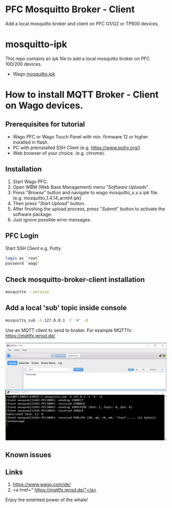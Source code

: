 # PFC Mosquitto Broker - Client
Add a local mosquitto broker and client on PFC G1/G2 or TP600 devices.

# mosquitto-ipk
This repo contains an ipk file to add a local mosquitto broker on PFC 100/200 devices.
- Wago <a href="https://github.com/WAGO/PFC_Mosquitto_Broker/blob/master/mosquitto_1.4.14_armhf.ipk" title="MQTT.ipk">mosquitto.ipk</a>
  

# How to install MQTT Broker - Client on Wago devices.

## Prerequisites for tutorial
- Wago PFC or Wago Touch Panel with min. firmware 12 or higher installed in flash. 
- PC with preinstalled SSH Client (e.g. https://www.putty.org/)
- Web browser of your choice. (e.g. chrome).


## Installation

1. Start Wago PFC.
2. Open WBM (Web Base Management) menu "*Software Uploads*".
3. Press "*Browse*" button and navigate to wago mosquitto_x.x.x.ipk file. (e.g. mosquitto_1.4.14_armhf.ipk)
4. Then press "*Start Upload*" button.
5. After finishing the upload process, press "*Submit*" button to activate the software package. 
6. Just ignore possible error messages. 

## PFC Login
Start SSH Client e.g. Putty 
 ```bash
login as `root`
password `wago`
 ```
## Check mosquitto-broker-client installation

```bash
mosquitto --version
 ```
## Add a local 'sub' topic inside console

```bash
mosquitto_sub -h 127.0.0.1 -t '#' -d
 ``` 
 Use an MQTT client to send to broker.
 For example MQTTfx: https://mqttfx.jensd.de/
 
 <div style="text-align: center">
<img src="console.png"
     alt="test broker"/>
</div>

## Known issues


## Links
 1. <a href="https://www.wago.com/de/" title="wago">https://www.wago.com/de/</a>
 2. <a href=" https://mqttfx.jensd.de/"</a>

 
Enjoy the extented power of the whale!
